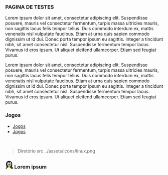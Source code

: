 
### PAGINA DE TESTES

Lorem ipsum dolor sit amet, consectetur adipiscing elit. Suspendisse posuere, mauris vel consectetur fermentum, turpis massa ultricies mauris, non sagittis lacus felis tempor tellus. Duis commodo interdum ex, mattis venenatis nisl vulputate faucibus. Etiam at urna quis sapien commodo dignissim ut id dui. Donec porta tempor ipsum eu sagittis. Integer a tincidunt nibh, sit amet consectetur nisl. Suspendisse fermentum tempor lacus. Vivamus id eros ipsum. Ut aliquet eleifend ullamcorper. Etiam sed feugiat purus.

Lorem ipsum dolor sit amet, consectetur adipiscing elit. Suspendisse posuere, mauris vel consectetur fermentum, turpis massa ultricies mauris, non sagittis lacus felis tempor tellus. Duis commodo interdum ex, mattis venenatis nisl vulputate faucibus. Etiam at urna quis sapien commodo dignissim ut id dui. Donec porta tempor ipsum eu sagittis. Integer a tincidunt nibh, sit amet consectetur nisl. Suspendisse fermentum tempor lacus. Vivamus id eros ipsum. Ut aliquet eleifend ullamcorper. Etiam sed feugiat purus.

### Jogos

- [Jogos](../pages/games/jogos.md)
- [Jogos](/pages/games/jogos.md)

<br>

> Diretório src ../assets/icons/linux.png

### <img width="25" height="" src="../assets/icons/linux.png"> Lorem ipsum

<br>
